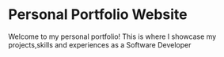 # Personal Portfolio Website 
Welcome to my personal portfolio!
This is where I showcase my projects,skills and experiences as a Software Developer

